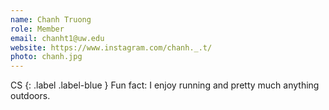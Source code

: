 ```yaml
---
name: Chanh Truong
role: Member
email: chanht1@uw.edu
website: https://www.instagram.com/chanh._.t/
photo: chanh.jpg
---
```


CS
{: .label .label-blue }
Fun fact: I enjoy running and pretty much anything outdoors.

